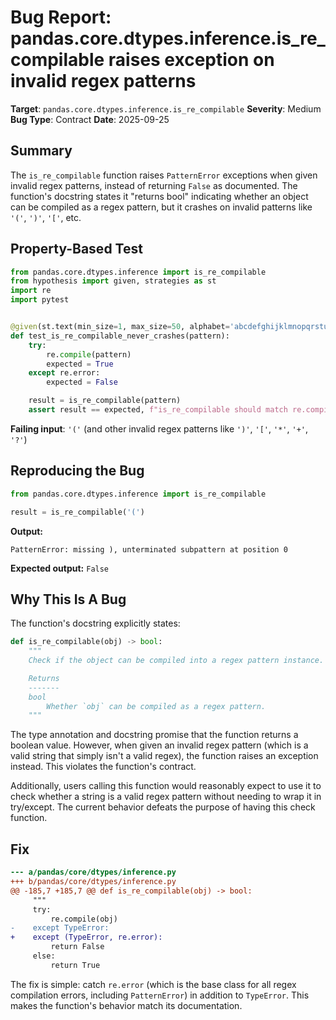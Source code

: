 # Bug Report: pandas.core.dtypes.inference.is_re_compilable raises exception on invalid regex patterns

**Target**: `pandas.core.dtypes.inference.is_re_compilable`
**Severity**: Medium
**Bug Type**: Contract
**Date**: 2025-09-25

## Summary

The `is_re_compilable` function raises `PatternError` exceptions when given invalid regex patterns, instead of returning `False` as documented. The function's docstring states it "returns bool" indicating whether an object can be compiled as a regex pattern, but it crashes on invalid patterns like `'('`, `')'`, `'['`, etc.

## Property-Based Test

```python
from pandas.core.dtypes.inference import is_re_compilable
from hypothesis import given, strategies as st
import re
import pytest


@given(st.text(min_size=1, max_size=50, alphabet='abcdefghijklmnopqrstuvwxyz0123456789.*+?[]()'))
def test_is_re_compilable_never_crashes(pattern):
    try:
        re.compile(pattern)
        expected = True
    except re.error:
        expected = False

    result = is_re_compilable(pattern)
    assert result == expected, f"is_re_compilable should match re.compile for pattern '{pattern}'"
```

**Failing input**: `'('` (and other invalid regex patterns like `')'`, `'['`, `'*'`, `'+'`, `'?'`)

## Reproducing the Bug

```python
from pandas.core.dtypes.inference import is_re_compilable

result = is_re_compilable('(')
```

**Output:**
```
PatternError: missing ), unterminated subpattern at position 0
```

**Expected output:** `False`

## Why This Is A Bug

The function's docstring explicitly states:

```python
def is_re_compilable(obj) -> bool:
    """
    Check if the object can be compiled into a regex pattern instance.

    Returns
    -------
    bool
        Whether `obj` can be compiled as a regex pattern.
    """
```

The type annotation and docstring promise that the function returns a boolean value. However, when given an invalid regex pattern (which is a valid string that simply isn't a valid regex), the function raises an exception instead. This violates the function's contract.

Additionally, users calling this function would reasonably expect to use it to check whether a string is a valid regex pattern without needing to wrap it in try/except. The current behavior defeats the purpose of having this check function.

## Fix

```diff
--- a/pandas/core/dtypes/inference.py
+++ b/pandas/core/dtypes/inference.py
@@ -185,7 +185,7 @@ def is_re_compilable(obj) -> bool:
     """
     try:
         re.compile(obj)
-    except TypeError:
+    except (TypeError, re.error):
         return False
     else:
         return True
```

The fix is simple: catch `re.error` (which is the base class for all regex compilation errors, including `PatternError`) in addition to `TypeError`. This makes the function's behavior match its documentation.
